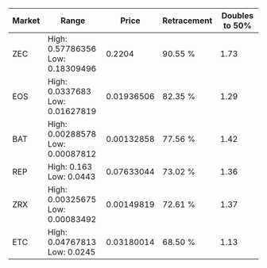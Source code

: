 | Market | Range | Price| Retracement | Doubles to 50% |
| --- | --- | --- | --- | --- |
| ZEC | High: 0.57786356<br />Low: 0.18309496 | 0.2204 | 90.55 % | 1.73 |
| EOS | High: 0.0337683<br />Low: 0.01627819 | 0.01936506 | 82.35 % | 1.29 |
| BAT | High: 0.00288578<br />Low: 0.00087812 | 0.00132858 | 77.56 % | 1.42 |
| REP | High: 0.163<br />Low: 0.0443 | 0.07633044 | 73.02 % | 1.36 |
| ZRX | High: 0.00325675<br />Low: 0.00083492 | 0.00149819 | 72.61 % | 1.37 |
| ETC | High: 0.04767813<br />Low: 0.0245 | 0.03180014 | 68.50 % | 1.13 |
